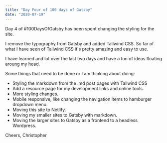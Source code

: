 ```yaml
---
title: "Day Four of 100 days of Gatsby"
date: "2020-07-19"
---
```


Day 4 of #100DaysOfGatsby has been spent changing the styling for the site. 

I remove the typography from Gatsby and added Tailwind CSS. So far of what I have seen of Tailwind CSS it's pretty amazing and easy to use.

I have learned and lot over the last two days and have a ton of ideas floating aroung my head.

Some things that need to be done or I am thinking about doing:
* Styling the markdown from the .md post pages with Tailwind CSS
* Add a resource page for my development links and online tools.
* More styling changes.
* Mobile responsive, like changing the navigation items to hamburger dropdown menu.
* Moving this site to Netlify.
* Moving my smaller sites to Gatsby with markdown.
* Moving the larger sites to Gatsby as a frontend to a headless Wordpress.

Cheers,
Christopher